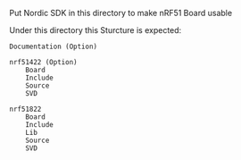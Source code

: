 Put Nordic SDK in this directory to make nRF51 Board usable

Under this directory this Sturcture is expected:

	Documentation (Option)

	nrf51422 (Option)
		Board
		Include
		Source
		SVD

	nrf51822
		Board
		Include
		Lib
		Source
		SVD
